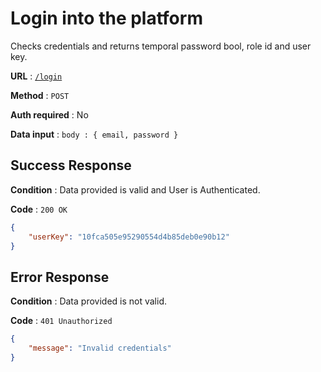 # Login into the platform

Checks credentials and returns temporal password bool, role id and user key.

**URL** : [`/login`](../API/routes/login.js#L36)

**Method** : `POST`

**Auth required** : No

**Data input** : `body : { email, password }`

## Success Response

**Condition** : Data provided is valid and User is Authenticated.

**Code** : `200 OK`

```json
{
    "userKey": "10fca505e95290554d4b85deb0e90b12"
}
```

## Error Response

**Condition** : Data provided is not valid.

**Code** : `401 Unauthorized`

```json
{
    "message": "Invalid credentials"
}
```
